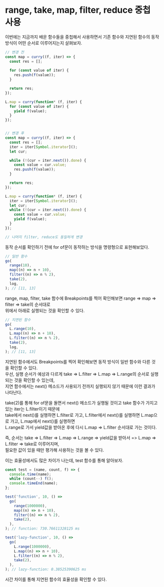 # range, take, map, filter, reduce 중첩 사용
이번에는 지금까지 배운 함수들을 중첩해서 사용하면서 기존 함수와 지연된 함수의 동작 방식이 어떤 순서로 이루어지는지 살펴보자.
```javascript
// 변경 전
const map = curry((f, iter) => {
  const res = [];
  
  for (const value of iter) {
    res.push(f(value));
  }

  return res;
});

L.map = curry(function* (f, iter) {
  for (const value of iter) {
    yield f(value);
  }
});


// 변경 후
const map = curry((f, iter) => {
  const res = [];
  iter = iter[Symbol.iterator]();
  let cur;

  while (!(cur = iter.next()).done) {
    const value = cur.value;
    res.push(f(value));
  }

  return res;
});

L.map = curry(function* (f, iter) {
  iter = iter[Symbol.iterator]();
  let cur;
  while (!(cur = iter.next()).done) {
    const value = cur.value;
    yield f(value);
  }
});

// 나머지 filter, reduce도 동일하게 변경
```
동작 순서를 확인하기 전에 for of문이 동작하는 방식을 명령형으로 표현해보았다.
```javascript
// 일반 함수
go(
  range(10),
  map((n) => n + 10),
  filter((n) => n % 2),
  take(2),
  log,
); // [11, 13]
```
range, map, filter, take 함수에 Breakpoints를 찍어 확인해보면 range => map => filter => take의 순서대로<br>
위에서 아래로 실행되는 것을 확인할 수 있다.
```javascript
// 지연된 함수
go(
  L.range(10),
  L.map((n) => n + 10),
  L.filter((n) => n % 2),
  take(2),
  log,
); // [11, 13]
```
지연된 함수에서도 Breakpoints를 찍어 확인해보면 동작 방식이 일반 함수와 다른 것을 확인할 수 있다.<br>
우선, 실행 순서가 예상과 다르게 take => L.filter => L.map => L.range의 순서로 실행되는 것을 확인할 수 있는데,<br>
지연 함수에서는 next() 메소드가 사용되기 전까지 실행되지 않기 때문에 이런 결과가 나타난다.

take(2)를 통해 for of문을 돌면서 next() 메소드가 실행될 것이고 take 함수가 가지고 있는 iter는 L.filter이기 때문에<br>
take에서 next()를 실행하면 L.filter로 가고, L.filter에서 next()를 실행하면 L.map으로 가고, L.map에서 next()를 실행하면<br>
L.range로 가서 yield값을 받아온 후에 다시 L.map => L.filter 순서대로 가는 것이다.

즉, 순서는 take => L.filter => L.map => L.range => yield값을 받아서 => L.map => L.filter => take로 이루어지며,<br>
필요한 값이 있을 때만 평가해 사용하는 것을 볼 수 있다.

이는 효율성에서도 많은 차이가 나는데, test 함수를 통해 알아보자.
```javascript
const test = (name, count, f) => {
  console.time(name);
  while (count--) f();
  console.timeEnd(name);
};

test('function', 10, () =>
  go(
    range(1000000),
    map((n) => n + 10),
    filter((n) => n % 2),
    take(2),
  ),
); // function: 730.76611328125 ms

test('lazy-function', 10, () =>
  go(
    L.range(1000000),
    L.map((n) => n + 10),
    L.filter((n) => n % 2),
    take(2),
  ),
); // lazy-function: 0.38525390625 ms
```
시간 차이를 통해 지연된 함수의 효율성을 확인할 수 있다.


